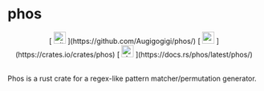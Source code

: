 # phos
<p align="center">
    [
        <img alt="github" src="https://img.shields.io/badge/Github-Augigogigi/phos-0a9396?style=for-the-badge&logo=github" height="24">
    ](https://github.com/Augigogigi/phos/)
    [
        <img alt="crates.io" src="https://img.shields.io/crates/v/phos.svg?style=for-the-badge&color=ee9b00&logo=rust" height="24">
    ](https://crates.io/crates/phos)
    [
        <img alt="docs.rs" src="https://img.shields.io/badge/docs.rs-phos-bb3e03?style=for-the-badge&logo=docs.rs" height="24">
    ](https://docs.rs/phos/latest/phos/)
</p>
<br/>
Phos is a rust crate for a regex-like pattern matcher/permutation generator.
